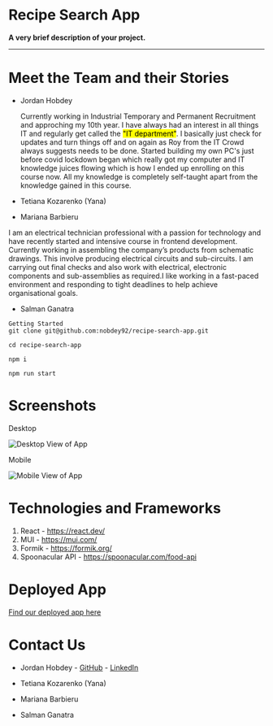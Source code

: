 # Recipe Search App

**A very brief description of your project.**

---

# Meet the Team and their Stories

- Jordan Hobdey

  Currently working in Industrial Temporary and Permanent Recruitment and approching my 10th year. I have always had an interest in all things IT and regularly get called the <mark>"IT department"</mark>. I basically just check for updates and turn things off and on again as Roy from the IT Crowd always suggests needs to be done. Started building my own PC's just before covid lockdown began which really got my computer and IT knowledge juices flowing which is how I ended up enrolling on this course now. All my knowledge is completely self-taught apart from the knowledge gained in this course.

- Tetiana Kozarenko (Yana)

- Mariana Barbieru

I am an electrical technician professional with a passion for technology and have recently started and intensive course in frontend development.
Currently working in assembling the company’s products from schematic drawings. This involve producing
electrical circuits and sub-circuits. I am carrying out final checks and also work with electrical, electronic
components and sub-assemblies as required.I like working in a fast-paced environment and responding to tight
deadlines to help achieve organisational goals.

- Salman Ganatra

```
Getting Started
git clone git@github.com:nobdey92/recipe-search-app.git

cd recipe-search-app

npm i

npm run start
```

# Screenshots

Desktop

![Desktop View of App](image.jpg)

Mobile

![Mobile View of App](image.jpg)

# Technologies and Frameworks

1. React - https://react.dev/
2. MUI - https://mui.com/
3. Formik - https://formik.org/
4. Spoonacular API - https://spoonacular.com/food-api

# Deployed App

[Find our deployed app here](https://recipe-search-app-lovat.vercel.app/my-plans)

# Contact Us

- Jordan Hobdey - [GitHub](https://github.com/nobdey92) - [LinkedIn](https://www.linkedin.com/in/jordan-hobdey/)

- Tetiana Kozarenko (Yana)

- Mariana Barbieru

- Salman Ganatra
